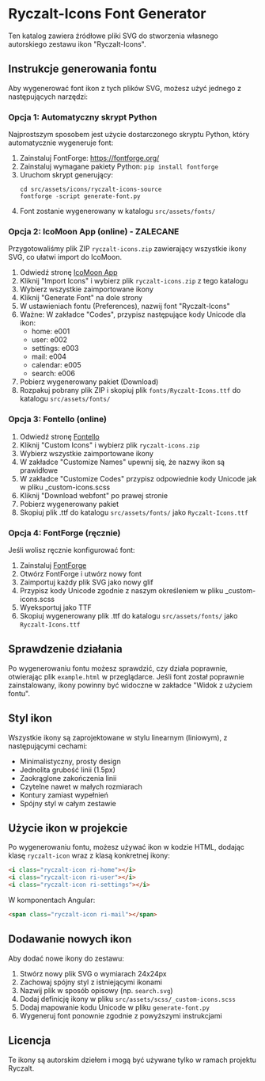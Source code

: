 # Ryczalt-Icons Font Generator

Ten katalog zawiera źródłowe pliki SVG do stworzenia własnego autorskiego zestawu ikon "Ryczalt-Icons".

## Instrukcje generowania fontu

Aby wygenerować font ikon z tych plików SVG, możesz użyć jednego z następujących narzędzi:

### Opcja 1: Automatyczny skrypt Python

Najprostszym sposobem jest użycie dostarczonego skryptu Python, który automatycznie wygeneruje font:

1. Zainstaluj FontForge: https://fontforge.org/
2. Zainstaluj wymagane pakiety Python: `pip install fontforge`
3. Uruchom skrypt generujący:
   ```
   cd src/assets/icons/ryczalt-icons-source
   fontforge -script generate-font.py
   ```
4. Font zostanie wygenerowany w katalogu `src/assets/fonts/`

### Opcja 2: IcoMoon App (online) - ZALECANE

Przygotowaliśmy plik ZIP `ryczalt-icons.zip` zawierający wszystkie ikony SVG, co ułatwi import do IcoMoon.

1. Odwiedź stronę [IcoMoon App](https://icomoon.io/app)
2. Kliknij "Import Icons" i wybierz plik `ryczalt-icons.zip` z tego katalogu
3. Wybierz wszystkie zaimportowane ikony
4. Kliknij "Generate Font" na dole strony
5. W ustawieniach fontu (Preferences), nazwij font "Ryczalt-Icons"
6. Ważne: W zakładce "Codes", przypisz następujące kody Unicode dla ikon:
   - home: e001
   - user: e002
   - settings: e003
   - mail: e004
   - calendar: e005
   - search: e006
7. Pobierz wygenerowany pakiet (Download)
8. Rozpakuj pobrany plik ZIP i skopiuj plik `fonts/Ryczalt-Icons.ttf` do katalogu `src/assets/fonts/`

### Opcja 3: Fontello (online)

1. Odwiedź stronę [Fontello](http://fontello.com/)
2. Kliknij "Custom Icons" i wybierz plik `ryczalt-icons.zip` 
3. Wybierz wszystkie zaimportowane ikony
4. W zakładce "Customize Names" upewnij się, że nazwy ikon są prawidłowe
5. W zakładce "Customize Codes" przypisz odpowiednie kody Unicode jak w pliku _custom-icons.scss
6. Kliknij "Download webfont" po prawej stronie
7. Pobierz wygenerowany pakiet
8. Skopiuj plik .ttf do katalogu `src/assets/fonts/` jako `Ryczalt-Icons.ttf`

### Opcja 4: FontForge (ręcznie)

Jeśli wolisz ręcznie konfigurować font:

1. Zainstaluj [FontForge](https://fontforge.org/)
2. Otwórz FontForge i utwórz nowy font
3. Zaimportuj każdy plik SVG jako nowy glif
4. Przypisz kody Unicode zgodnie z naszym określeniem w pliku _custom-icons.scss
5. Wyeksportuj jako TTF
6. Skopiuj wygenerowany plik .ttf do katalogu `src/assets/fonts/` jako `Ryczalt-Icons.ttf`

## Sprawdzenie działania

Po wygenerowaniu fontu możesz sprawdzić, czy działa poprawnie, otwierając plik `example.html` w przeglądarce. Jeśli font został poprawnie zainstalowany, ikony powinny być widoczne w zakładce "Widok z użyciem fontu".

## Styl ikon

Wszystkie ikony są zaprojektowane w stylu linearnym (liniowym), z następującymi cechami:

- Minimalistyczny, prosty design
- Jednolita grubość linii (1.5px)
- Zaokrąglone zakończenia linii
- Czytelne nawet w małych rozmiarach
- Kontury zamiast wypełnień
- Spójny styl w całym zestawie

## Użycie ikon w projekcie

Po wygenerowaniu fontu, możesz używać ikon w kodzie HTML, dodając klasę `ryczalt-icon` wraz z klasą konkretnej ikony:

```html
<i class="ryczalt-icon ri-home"></i>
<i class="ryczalt-icon ri-user"></i>
<i class="ryczalt-icon ri-settings"></i>
```

W komponentach Angular:

```html
<span class="ryczalt-icon ri-mail"></span>
```

## Dodawanie nowych ikon

Aby dodać nowe ikony do zestawu:

1. Stwórz nowy plik SVG o wymiarach 24x24px
2. Zachowaj spójny styl z istniejącymi ikonami
3. Nazwij plik w sposób opisowy (np. `search.svg`)
4. Dodaj definicję ikony w pliku `src/assets/scss/_custom-icons.scss`
5. Dodaj mapowanie kodu Unicode w pliku `generate-font.py`
6. Wygeneruj font ponownie zgodnie z powyższymi instrukcjami

## Licencja

Te ikony są autorskim dziełem i mogą być używane tylko w ramach projektu Ryczalt. 
